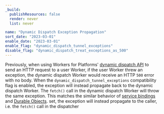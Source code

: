 ```yaml
---
_build:
  publishResources: false
  render: never
  list: never

name: "Dynamic Dispatch Exception Propagation"
sort_date: "2023-03-01"
enable_date: "2023-03-01"
enable_flag: "dynamic_dispatch_tunnel_exceptions"
disable_flag: "dynamic_dispatch_treat_exceptions_as_500"
---
```


Previously, when using Workers for Platforms' [dynamic dispatch API](/cloudflare-for-platforms/workers-for-platforms/get-started/dynamic-dispatch/) to send an HTTP request to a user Worker, if the user Worker threw an exception, the dynamic dispatch Worker would receive an HTTP `500` error with no body. When the `dynamic_dispatch_tunnel_exceptions` compatibility flag is enabled, the exception will instead propagate back to the dynamic dispatch Worker. The `fetch()` call in the dynamic dispatch Worker will throw the same exception. This matches the similar behavior of [service bindings](/workers/runtime-apis/service-bindings/#service-bindings) and [Durable Objects](/durable-objects/).
set, the exception will instead propagate to the caller, i.e. the `fetch()` call in the dispatcher